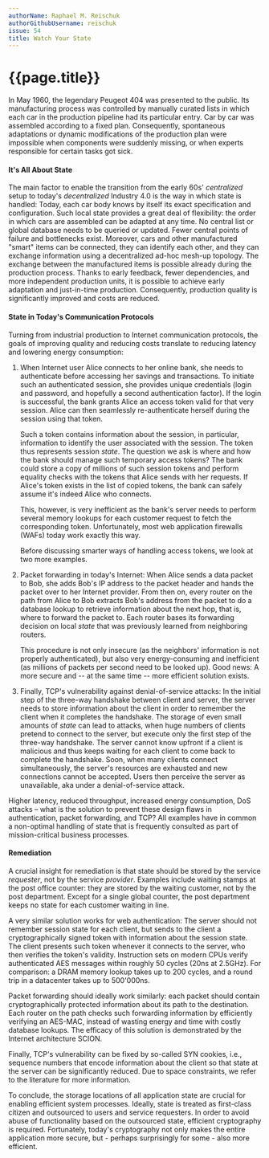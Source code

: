 ```yaml
---
authorName: Raphael M. Reischuk
authorGithubUsername: reischuk
issue: 54
title: Watch Your State
---
```

# {{page.title}}


In May 1960, the legendary Peugeot 404 was presented to the public. Its manufacturing process was controlled by manually curated lists in which each car in the production pipeline had its particular entry. Car by car was assembled according to a fixed plan. Consequently, spontaneous adaptations or dynamic modifications of the production plan were impossible when components were suddenly missing, or when experts responsible for certain tasks got sick.

[](./watch-your-state/photo-1488724034958-0faad88cf69f.jpg)


#### It's All About State

The main factor to enable the transition from the early 60s' *centralized* setup to today's *decentralized* Industry 4.0 is the way in which state is handled: Today, each car body knows by itself its exact specification and configuration. Such local state provides a great deal of flexibility: the order in which cars are assembled can be adapted at any time. No central list or global database needs to be queried or updated. Fewer central points of failure and bottlenecks exist. Moreover, cars and other manufactured "smart" items can be connected, they can identify each other, and they can exchange information using a decentralized ad-hoc mesh-up topology. The exchange between the manufactured items is possible already during the production process. Thanks to early feedback, fewer dependencies, and more independent production units, it is possible to achieve early adaptation and just-in-time production. Consequently, production quality is significantly improved and costs are reduced.

#### State in Today's Communication Protocols

Turning from industrial production to Internet communication protocols, the goals of improving quality and reducing costs translate to reducing latency and lowering energy consumption:

1. When Internet user Alice connects to her online bank, she needs to authenticate before accessing her savings and transactions. To initiate such an authenticated session, she provides unique credentials (login and password, and hopefully a second authentication factor). If the login is successful, the bank grants Alice an access token valid for that very session. Alice can then seamlessly re-authenticate herself during the session using that token.

    Such a token contains information about the session, in particular, information to identify the user associated with the session. The token thus represents session *state*. The question we ask is where and how the bank should manage such temporary access tokens? The bank could store a copy of millions of such session tokens and perform equality checks with the tokens that Alice sends with her requests. If Alice's token exists in the list of copied tokens, the bank can safely assume it's indeed Alice who connects.

    This, however, is very inefficient as the bank's server needs to perform several memory lookups for each customer request to fetch the corresponding token. Unfortunately, most web application firewalls (WAFs) today work exactly this way.

    Before discussing smarter ways of handling access tokens, we look at two more examples.


2. Packet forwarding in today's Internet: When Alice sends a data packet to Bob, she adds Bob's IP address to the packet header and hands the packet over to her Internet provider. From then on, every router on the path from Alice to Bob extracts Bob's address from the packet to do a database lookup to retrieve information about the next hop, that is, where to forward the packet to. Each router bases its forwarding decision on local *state* that was previously learned from neighboring routers.

    This procedure is not only insecure (as the neighbors' information is not properly authenticated), but also very energy-consuming and inefficient (as millions of packets per second need to be looked up). Good news: A more secure and -- at the same time -- more efficient solution exists.


3. Finally, TCP's vulnerability against denial-of-service attacks: In the initial step of the three-way handshake between client and server, the server needs to store information about the client in order to remember the client when it completes the handshake. The storage of even small amounts of *state* can lead to attacks, when huge numbers of clients pretend to connect to the server, but execute only the first step of the three-way handshake. The server cannot know upfront if a client is malicious and thus keeps waiting for each client to come back to complete the handshake. Soon, when many clients connect simultaneously, the server's resources are exhausted and new connections cannot be accepted. Users then perceive the server as unavailable, aka under a denial-of-service attack.

Higher latency, reduced throughput, increased energy consumption, DoS attacks – what is the solution to prevent these design flaws in authentication, packet forwarding, and TCP? All examples have in common a non-optimal handling of state that is frequently consulted as part of mission-critical business processes.

#### Remediation

A crucial insight for remediation is that state should be stored by the service *requester*, not by the service *provider*. Examples include waiting stamps at the post office counter: they are stored by the waiting customer, not by the post department. Except for a single global counter, the post department keeps no state for each customer waiting in line.

A very similar solution works for web authentication: The server should not remember session state for each client, but sends to the client a cryptographically signed token with information about the session state. The client presents such token whenever it connects to the server, who then verifies the token's validity. Instruction sets on modern CPUs verify authenticated AES messages within roughly 50 cycles (20ns at 2.5GHz). For comparison: a DRAM memory lookup takes up to 200 cycles, and a round trip in a datacenter takes up to 500'000ns.

Packet forwarding should ideally work similarly: each packet should contain cryptographically protected information about its path to the destination. Each router on the path checks such forwarding information by efficiently verifying an AES-MAC, instead of wasting energy and time with costly database lookups. The efficacy of this solution is demonstrated by the Internet architecture SCION.

Finally, TCP's vulnerability can be fixed by so-called SYN cookies, i.e., sequence numbers that encode information about the client so that state at the server can be significantly reduced. Due to space constraints, we refer to the literature for more information.

To conclude, the storage locations of all application state are crucial for enabling efficient system processes. Ideally, state is treated as first-class citizen and outsourced to users and service requesters. In order to avoid abuse of functionality based on the outsourced state, efficient cryptography is required. Fortunately, today's cryptography not only makes the entire application more secure, but - perhaps surprisingly for some - also more efficient.


